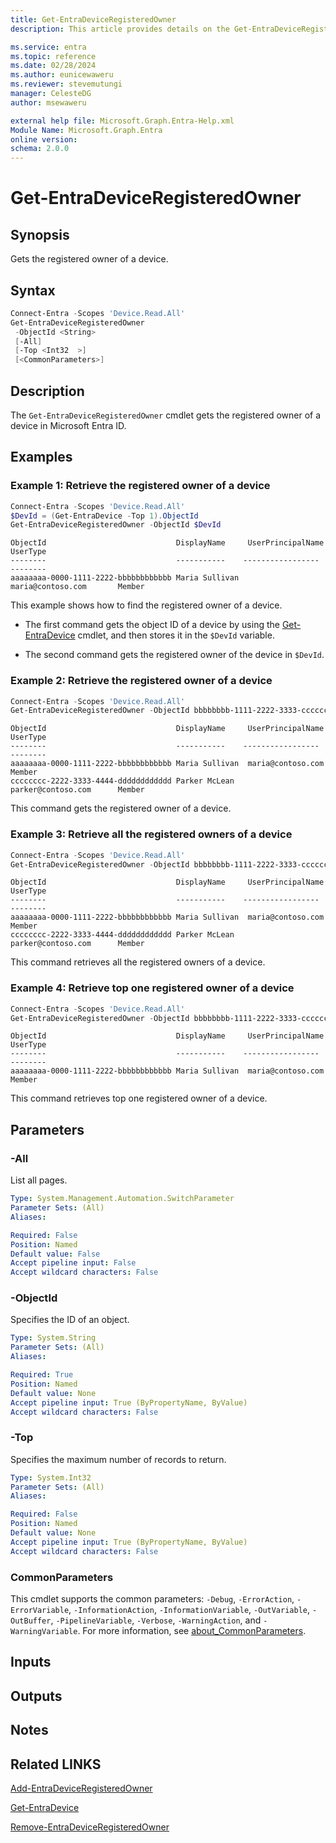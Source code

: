 ```yaml
---
title: Get-EntraDeviceRegisteredOwner
description: This article provides details on the Get-EntraDeviceRegisteredOwner command.

ms.service: entra
ms.topic: reference
ms.date: 02/28/2024
ms.author: eunicewaweru
ms.reviewer: stevemutungi
manager: CelesteDG
author: msewaweru

external help file: Microsoft.Graph.Entra-Help.xml
Module Name: Microsoft.Graph.Entra
online version:
schema: 2.0.0
---
```


# Get-EntraDeviceRegisteredOwner

## Synopsis

Gets the registered owner of a device.

## Syntax

```powershell
Connect-Entra -Scopes 'Device.Read.All'
Get-EntraDeviceRegisteredOwner 
 -ObjectId <String> 
 [-All] 
 [-Top <Int32  >] 
 [<CommonParameters>]
```

## Description

The `Get-EntraDeviceRegisteredOwner` cmdlet gets the registered owner of a device in Microsoft Entra ID.

## Examples

### Example 1: Retrieve the registered owner of a device

```powershell
Connect-Entra -Scopes 'Device.Read.All'
$DevId = (Get-EntraDevice -Top 1).ObjectId
Get-EntraDeviceRegisteredOwner -ObjectId $DevId
```

```Output
ObjectId                             DisplayName     UserPrincipalName     UserType
--------                             -----------    -----------------      --------
aaaaaaaa-0000-1111-2222-bbbbbbbbbbbb Maria Sullivan    maria@contoso.com       Member
```

This example shows how to find the registered owner of a device.

- The first command gets the object ID of a device by using the [Get-EntraDevice](./Get-EntraDevice.md) cmdlet, and then stores it in the `$DevId` variable.  

- The second command gets the registered owner of the device in `$DevId`.

### Example 2: Retrieve the registered owner of a device

```powershell
Connect-Entra -Scopes 'Device.Read.All'
Get-EntraDeviceRegisteredOwner -ObjectId bbbbbbbb-1111-2222-3333-cccccccccccc
```

```Output
ObjectId                             DisplayName     UserPrincipalName     UserType
--------                             -----------    -----------------      --------
aaaaaaaa-0000-1111-2222-bbbbbbbbbbbb Maria Sullivan  maria@contoso.com       Member
cccccccc-2222-3333-4444-dddddddddddd Parker McLean   parker@contoso.com      Member
```

This command gets the registered owner of a device.

### Example 3: Retrieve all the registered owners of a device

```powershell
Connect-Entra -Scopes 'Device.Read.All'
Get-EntraDeviceRegisteredOwner -ObjectId bbbbbbbb-1111-2222-3333-cccccccccccc -All 
```

```Output
ObjectId                             DisplayName     UserPrincipalName     UserType
--------                             -----------    -----------------      --------
aaaaaaaa-0000-1111-2222-bbbbbbbbbbbb Maria Sullivan  maria@contoso.com       Member
cccccccc-2222-3333-4444-dddddddddddd Parker McLean   parker@contoso.com      Member
```

This command retrieves all the registered owners of a device.

### Example 4: Retrieve top one registered owner of a device

```powershell
Connect-Entra -Scopes 'Device.Read.All'
Get-EntraDeviceRegisteredOwner -ObjectId bbbbbbbb-1111-2222-3333-cccccccccccc -Top 1
```

```Output
ObjectId                             DisplayName     UserPrincipalName     UserType
--------                             -----------    -----------------      --------
aaaaaaaa-0000-1111-2222-bbbbbbbbbbbb Maria Sullivan  maria@contoso.com       Member
```

This command retrieves top one registered owner of a device.

## Parameters

### -All

List all pages.

```yaml
Type: System.Management.Automation.SwitchParameter
Parameter Sets: (All)
Aliases:

Required: False
Position: Named
Default value: False
Accept pipeline input: False
Accept wildcard characters: False
```

### -ObjectId

Specifies the ID of an object.

```yaml
Type: System.String
Parameter Sets: (All)
Aliases:

Required: True
Position: Named
Default value: None
Accept pipeline input: True (ByPropertyName, ByValue)
Accept wildcard characters: False
```

### -Top

Specifies the maximum number of records to return.

```yaml
Type: System.Int32  
Parameter Sets: (All)
Aliases:

Required: False
Position: Named
Default value: None
Accept pipeline input: True (ByPropertyName, ByValue)
Accept wildcard characters: False
```

### CommonParameters

This cmdlet supports the common parameters: `-Debug`, `-ErrorAction`, `-ErrorVariable`, `-InformationAction`, `-InformationVariable`, `-OutVariable`, `-OutBuffer`, `-PipelineVariable`, `-Verbose`, `-WarningAction`, and `-WarningVariable`. For more information, see [about_CommonParameters](https://go.microsoft.com/fwlink/?LinkID=113216).

## Inputs

## Outputs

## Notes

## Related LINKS

[Add-EntraDeviceRegisteredOwner](Add-EntraDeviceRegisteredOwner.md)

[Get-EntraDevice](Get-EntraDevice.md)

[Remove-EntraDeviceRegisteredOwner](Remove-EntraDeviceRegisteredOwner.md)